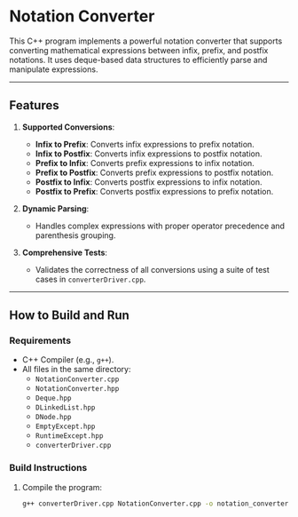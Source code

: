 # Notation Converter

This C++ program implements a powerful notation converter that supports converting mathematical expressions between infix, prefix, and postfix notations. It uses deque-based data structures to efficiently parse and manipulate expressions.

---

## **Features**
1. **Supported Conversions**:
   - **Infix to Prefix**: Converts infix expressions to prefix notation.
   - **Infix to Postfix**: Converts infix expressions to postfix notation.
   - **Prefix to Infix**: Converts prefix expressions to infix notation.
   - **Prefix to Postfix**: Converts prefix expressions to postfix notation.
   - **Postfix to Infix**: Converts postfix expressions to infix notation.
   - **Postfix to Prefix**: Converts postfix expressions to prefix notation.

2. **Dynamic Parsing**:
   - Handles complex expressions with proper operator precedence and parenthesis grouping.

3. **Comprehensive Tests**:
   - Validates the correctness of all conversions using a suite of test cases in `converterDriver.cpp`.

---

## **How to Build and Run**

### **Requirements**
- C++ Compiler (e.g., `g++`).
- All files in the same directory:
  - `NotationConverter.cpp`
  - `NotationConverter.hpp`
  - `Deque.hpp`
  - `DLinkedList.hpp`
  - `DNode.hpp`
  - `EmptyExcept.hpp`
  - `RuntimeExcept.hpp`
  - `converterDriver.cpp`

### **Build Instructions**
1. Compile the program:
   ```bash
   g++ converterDriver.cpp NotationConverter.cpp -o notation_converter
